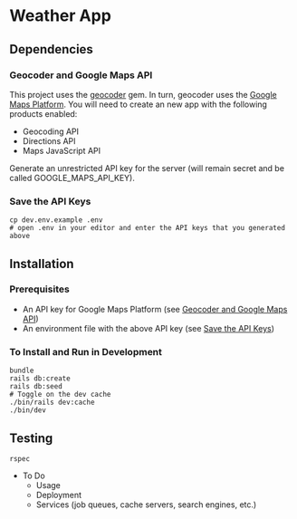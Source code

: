 # Weather App

## Dependencies

### Geocoder and Google Maps API

This project uses the [geocoder](https://github.com/alexreisner/geocoder) gem.
In turn, geocoder uses the [Google Maps Platform](https://developers.google.com/maps).
You will need to create an new app with the following products enabled:
- Geocoding API
- Directions API
- Maps JavaScript API

Generate an unrestricted API key for the server (will remain secret and be called GOOGLE_MAPS_API_KEY).

### Save the API Keys

    cp dev.env.example .env
    # open .env in your editor and enter the API keys that you generated above

## Installation

### Prerequisites

- An API key for Google Maps Platform (see [Geocoder and Google Maps API](#geocoder-and-google-maps-api))
- An environment file with the above API key (see [Save the API Keys](save-the-api-keys))

### To Install and Run in Development

    bundle
    rails db:create
    rails db:seed
    # Toggle on the dev cache
    ./bin/rails dev:cache
    ./bin/dev

## Testing

    rspec

- To Do
  - Usage
  - Deployment
  - Services (job queues, cache servers, search engines, etc.)
